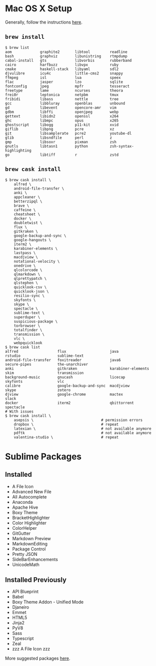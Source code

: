 # Mac OS X Setup
Generally, follow the instructions [here](http://sourabhbajaj.com/mac-setup/).

## `brew install`
```
$ brew list
aom             graphite2       libtool         readline
bash            graphviz        libunistring    rtmpdump
cabal-install   gts             libvorbis       rubberband
cairo           harfbuzz        libvpx          ruby
cmake           haskell-stack   libyaml         sdl2
djvulibre       icu4c           little-cms2     snappy
ffmpeg          isl             lua             speex
flac            jasper          lzo             sqlite
fontconfig      jpeg            mpfr            tesseract
freetype        lame            ncurses         theora
frei0r          leptonica       netpbm          tmux
fribidi         libass          nettle          tree
gcc             libbluray       openblas        unbound
gd              libevent        opencore-amr    vim
gdbm            libffi          openjpeg        webp
gettext         libidn2         openssl         x264
ghc             libmpc          opus            x265
ghostscript     libogg          p11-kit         xvid
giflib          libpng          pcre            xz
git             libsamplerate   pcre2           youtube-dl
glib            libsndfile      perl            z
gmp             libsoxr         pixman          zsh
gnutls          libtasn1        python          zsh-syntax-highlighting
go              libtiff         r               zstd
```

## `brew cask install`
```
$ brew cask install \
    alfred \
    android-file-transfer \
    anki \
    appcleaner \
    betterzipql \
    brave \
    caffeine \
    cheatsheet \
    docker \
    doubletwist \
    flux \
    gitkraken \
    google-backup-and-sync \
    google-hangouts \
    iterm2 \
    karabiner-elements \
    lastpass \
    macdjview \
    notational-velocity \
    onedrive \
    qlcolorcode \
    qlmarkdown \
    qlprettypatch \
    qlstephen \
    quicklook-csv \
    quicklook-json \
    resilio-sync \
    skyfonts \
    skype \
    spectacle \
    sublime-text \
    superduper \
    suspicious-package \
    torbrowser \
    totalfinder \
    transmission \
    vlc \
    webpquicklook
$ brew cask list
alfred                  flux                    java                    rstudio                 sublime-text
android-file-transfer   foxitreader             java6                   secure-pipes            the-unarchiver
anki                    gitkraken               karabiner-elements      skim                    transmission
background-music        gnucash                 licecap                 skyfonts                vlc
calibre                 google-backup-and-sync  macdjview               skype                   zotero
djview                  google-chrome           mactex                  slack
docker                  iterm2                  qbittorrent             spectacle
# With issues
$ brew cask install \
    asepsis \                               # permission errors
    dropbox \                               # repeat
    latexian \                              # not available anymore
    pdftk                                   # not available anymore
    valentina-studio \                      # repeat
```

# Sublime Packages
## Installed
- A File Icon
- Advanced New File
- All Autocomplete
- Anaconda
- Apache Hive
- Boxy Theme
- BracketHighlighter
- Color Highlighter
- ColorHelper
- GitGutter
- Markdown Preview
- MarkdownEditing
- Package Control
- Pretty JSON
- SideBarEnhancements
- UnicodeMath

## Installed Previously
- API Blueprint
- Babel
- Boxy Theme Addon - Unified Mode
- Djaneiro
- Emmet
- HTML5
- Jinja2
- PyV8
- Sass
- Typescript
- Zeal
- zzz A File Icon zzz

More suggested packages [here](http://sourabhbajaj.com/mac-setup/SublimeText/Plugins.html).
